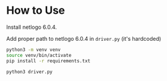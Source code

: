 # How to Use

Install netlogo 6.0.4.

Add proper path to netlogo 6.0.4 in `driver.py` (it's hardcoded)

```sh
python3 -m venv venv
source venv/bin/activate
pip install -r requirements.txt
```

`python3 driver.py`
